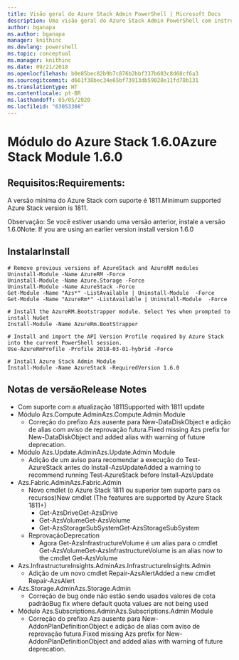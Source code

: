 ```yaml
---
title: Visão geral do Azure Stack Admin PowerShell | Microsoft Docs
description: Uma visão geral do Azure Stack Admin PowerShell com instruções de instalação e configuração.
author: bganapa
ms.author: bganapa
manager: knithinc
ms.devlang: powershell
ms.topic: conceptual
ms.manager: knithinc
ms.date: 09/21/2018
ms.openlocfilehash: b0e85bec82b9b7c876b2bbf337b603c8d68cf6a3
ms.sourcegitcommit: d661f38bec34e65bf73913db59028e11fd78b131
ms.translationtype: HT
ms.contentlocale: pt-BR
ms.lasthandoff: 05/05/2020
ms.locfileid: "63053308"
---
```

# <a name="azure-stack-module-160"></a><span data-ttu-id="c10c1-103">Módulo do Azure Stack 1.6.0</span><span class="sxs-lookup"><span data-stu-id="c10c1-103">Azure Stack Module 1.6.0</span></span>

## <a name="requirements"></a><span data-ttu-id="c10c1-104">Requisitos:</span><span class="sxs-lookup"><span data-stu-id="c10c1-104">Requirements:</span></span>
<span data-ttu-id="c10c1-105">A versão mínima do Azure Stack com suporte é 1811.</span><span class="sxs-lookup"><span data-stu-id="c10c1-105">Minimum supported Azure Stack version is 1811.</span></span>

<span data-ttu-id="c10c1-106">Observação: Se você estiver usando uma versão anterior, instale a versão 1.6.0</span><span class="sxs-lookup"><span data-stu-id="c10c1-106">Note: If you are using an earlier version install version 1.6.0</span></span>

## <a name="install"></a><span data-ttu-id="c10c1-107">Instalar</span><span class="sxs-lookup"><span data-stu-id="c10c1-107">Install</span></span>
```
# Remove previous versions of AzureStack and AzureRM modules
Uninstall-Module -Name AzureRM -Force
Uninstall-Module -Name Azure.Storage -Force
Uninstall-Module -Name AzureStack -Force
Get-Module -Name "Azs*" -ListAvailable | Uninstall-Module  -Force 
Get-Module -Name "AzureRm*" -ListAvailable | Uninstall-Module  -Force

# Install the AzureRM.Bootstrapper module. Select Yes when prompted to install NuGet
Install-Module -Name AzureRm.BootStrapper

# Install and import the API Version Profile required by Azure Stack into the current PowerShell session.
Use-AzureRmProfile -Profile 2018-03-01-hybrid -Force

# Install Azure Stack Admin Module
Install-Module -Name AzureStack -RequiredVersion 1.6.0
```

## <a name="release-notes"></a><span data-ttu-id="c10c1-108">Notas de versão</span><span class="sxs-lookup"><span data-stu-id="c10c1-108">Release Notes</span></span>
* <span data-ttu-id="c10c1-109">Com suporte com a atualização 1811</span><span class="sxs-lookup"><span data-stu-id="c10c1-109">Supported with 1811 update</span></span>
* <span data-ttu-id="c10c1-110">Módulo Azs.Compute.Admin</span><span class="sxs-lookup"><span data-stu-id="c10c1-110">Azs.Compute.Admin Module</span></span>
    * <span data-ttu-id="c10c1-111">Correção do prefixo Azs ausente para New-DataDiskObject e adição de alias com aviso de reprovação futura.</span><span class="sxs-lookup"><span data-stu-id="c10c1-111">Fixed missing Azs prefix for New-DataDiskObject and added alias with warning of future deprecation.</span></span>
* <span data-ttu-id="c10c1-112">Módulo Azs.Update.Admin</span><span class="sxs-lookup"><span data-stu-id="c10c1-112">Azs.Update.Admin Module</span></span>
    * <span data-ttu-id="c10c1-113">Adição de um aviso para recomendar a execução do Test-AzureStack antes do Install-AzsUpdate</span><span class="sxs-lookup"><span data-stu-id="c10c1-113">Added a warning to recommend running Test-AzureStack before Install-AzsUpdate</span></span>
* <span data-ttu-id="c10c1-114">Azs.Fabric.Admin</span><span class="sxs-lookup"><span data-stu-id="c10c1-114">Azs.Fabric.Admin</span></span>
    * <span data-ttu-id="c10c1-115">Novo cmdlet (o Azure Stack 1811 ou superior tem suporte para os recursos)</span><span class="sxs-lookup"><span data-stu-id="c10c1-115">New cmdlet (The features are supported by Azure Stack 1811+)</span></span>
        * <span data-ttu-id="c10c1-116">Get-AzsDrive</span><span class="sxs-lookup"><span data-stu-id="c10c1-116">Get-AzsDrive</span></span>
        * <span data-ttu-id="c10c1-117">Get-AzsVolume</span><span class="sxs-lookup"><span data-stu-id="c10c1-117">Get-AzsVolume</span></span>
        * <span data-ttu-id="c10c1-118">Get-AzsStorageSubSystem</span><span class="sxs-lookup"><span data-stu-id="c10c1-118">Get-AzsStorageSubSystem</span></span>
    * <span data-ttu-id="c10c1-119">Reprovação</span><span class="sxs-lookup"><span data-stu-id="c10c1-119">Deprecation</span></span>
        * <span data-ttu-id="c10c1-120">Agora Get-AzsInfrastructureVolume é um alias para o cmdlet Get-AzsVolume</span><span class="sxs-lookup"><span data-stu-id="c10c1-120">Get-AzsInfrastructureVolume is an alias now to the cmdlet Get-AzsVolume</span></span>
* <span data-ttu-id="c10c1-121">Azs.InfrastructureInsights.Admin</span><span class="sxs-lookup"><span data-stu-id="c10c1-121">Azs.InfrastructureInsights.Admin</span></span>
    *  <span data-ttu-id="c10c1-122">Adição de um novo cmdlet Repair-AzsAlert</span><span class="sxs-lookup"><span data-stu-id="c10c1-122">Added a new cmdlet Repair-AzsAlert</span></span>
* <span data-ttu-id="c10c1-123">Azs.Storage.Admin</span><span class="sxs-lookup"><span data-stu-id="c10c1-123">Azs.Storage.Admin</span></span>
    * <span data-ttu-id="c10c1-124">Correção de bug onde não estão sendo usados valores de cota padrão</span><span class="sxs-lookup"><span data-stu-id="c10c1-124">Bug fix where default quota values are not being used</span></span>
* <span data-ttu-id="c10c1-125">Módulo Azs.Subscriptions.Admin</span><span class="sxs-lookup"><span data-stu-id="c10c1-125">Azs.Subscriptions.Admin Module</span></span>
    * <span data-ttu-id="c10c1-126">Correção do prefixo Azs ausente para New-AddonPlanDefinitionObject e adição de alias com aviso de reprovação futura.</span><span class="sxs-lookup"><span data-stu-id="c10c1-126">Fixed missing Azs prefix for New-AddonPlanDefinitionObject and added alias with warning of future deprecation.</span></span>
